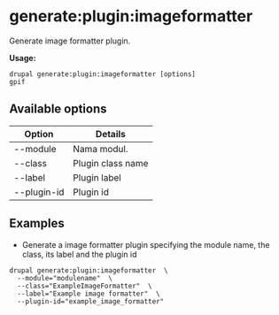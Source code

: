 # generate:plugin:imageformatter
Generate image formatter plugin.

**Usage:**
```
drupal generate:plugin:imageformatter [options]
gpif
```

## Available options
Option | Details
-------|-------------
--module | Nama modul.
--class | Plugin class name
--label | Plugin label
--plugin-id | Plugin id

## Examples
* Generate a image formatter plugin specifying the module name, the class, its label and the plugin id
```
drupal generate:plugin:imageformatter  \
  --module="modulename"  \
  --class="ExampleImageFormatter"  \
  --label="Example image formatter"  \
  --plugin-id="example_image_formatter"
```

